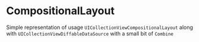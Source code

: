 # CompositionalLayout

Simple representation of usage `UICollectionViewCompositionalLayout` along with `UICollectionViewDiffableDataSource` with a small bit of `Combine`
